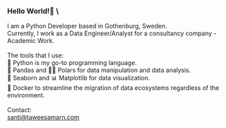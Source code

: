 ### Hello World!👋 \
I am a Python Developer based in Gothenburg, Sweden. \
Currently, I work as a Data Engineer/Analyst for a consultancy company - Academic Work. \
\
The tools that I use: \
🐍 Python is my go-to programming language. \
🐼 Pandas and 🐻‍❄️ Polars for data manipulation and data analysis. \
🌊 Seaborn and 📊 Matplotlib for data visualization. \
🐋 Docker to streamline the migration of data ecosystems regardless of the environment. \
\
Contact: \
santi@taweesamarn.com


<!--
**MrSushi201/MrSushi201** is a ✨ _special_ ✨ repository because its `README.md` (this file) appears on your GitHub profile.

Here are some ideas to get you started:

- 🔭 I’m currently working on ...
- 🌱 I’m currently learning ...
- 👯 I’m looking to collaborate on ...
- 🤔 I’m looking for help with ...
- 💬 Ask me about ...
- 📫 How to reach me: ...
- 😄 Pronouns: ...
- ⚡ Fun fact: ...
-->
